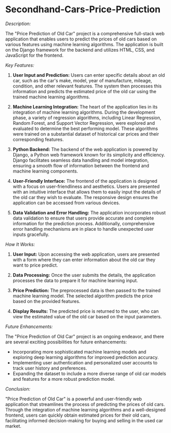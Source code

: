 # Secondhand-Cars-Price-Prediction

*Description:*

The "Price Prediction of Old Car" project is a comprehensive full-stack web application that enables users to predict the prices of old cars based on various features using machine learning algorithms. The application is built on the Django framework for the backend and utilizes HTML, CSS, and JavaScript for the frontend.

*Key Features:*

1. **User Input and Prediction:** Users can enter specific details about an old car, such as the car's make, model, year of manufacture, mileage, condition, and other relevant features. The system then processes this information and predicts the estimated price of the old car using the trained machine learning algorithms.

2. **Machine Learning Integration:** The heart of the application lies in its integration of machine learning algorithms. During the development phase, a variety of regression algorithms, including Linear Regression, Random Forest, and Support Vector Regression, were explored and evaluated to determine the best performing model. These algorithms were trained on a substantial dataset of historical car prices and their corresponding features.

3. **Python Backend:** The backend of the web application is powered by Django, a Python web framework known for its simplicity and efficiency. Django facilitates seamless data handling and model integration, ensuring a smooth flow of information between the frontend and machine learning components.

4. **User-Friendly Interface:** The frontend of the application is designed with a focus on user-friendliness and aesthetics. Users are presented with an intuitive interface that allows them to easily input the details of the old car they wish to evaluate. The responsive design ensures the application can be accessed from various devices.

5. **Data Validation and Error Handling:** The application incorporates robust data validation to ensure that users provide accurate and complete information for the prediction process. Additionally, comprehensive error handling mechanisms are in place to handle unexpected user inputs gracefully.

*How It Works:*

1. **User Input:** Upon accessing the web application, users are presented with a form where they can enter information about the old car they want to price predict.

2. **Data Processing:** Once the user submits the details, the application processes the data to prepare it for machine learning input.

3. **Price Prediction:** The preprocessed data is then passed to the trained machine learning model. The selected algorithm predicts the price based on the provided features.

4. **Display Results:** The predicted price is returned to the user, who can view the estimated value of the old car based on the input parameters.

*Future Enhancements:*

The "Price Prediction of Old Car" project is an ongoing endeavor, and there are several exciting possibilities for future enhancements:

- Incorporating more sophisticated machine learning models and exploring deep learning algorithms for improved prediction accuracy.
- Implementing user authentication and personalized user accounts to track user history and preferences.
- Expanding the dataset to include a more diverse range of old car models and features for a more robust prediction model.

*Conclusion:*

"Price Prediction of Old Car" is a powerful and user-friendly web application that streamlines the process of predicting the prices of old cars. Through the integration of machine learning algorithms and a well-designed frontend, users can quickly obtain estimated prices for their old cars, facilitating informed decision-making for buying and selling in the used car market.


